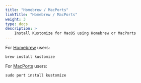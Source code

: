 ```yaml
---
title: "Homebrew / MacPorts"
linkTitle: "Homebrew / MacPorts"
weight: 3
type: docs
description: >
    Install Kustomize for MacOS using Homebrew or MacPorts
---
```


For [Homebrew](https://brew.sh) users:

```
brew install kustomize
```

For [MacPorts](https://www.macports.org) users:

```
sudo port install kustomize
```

